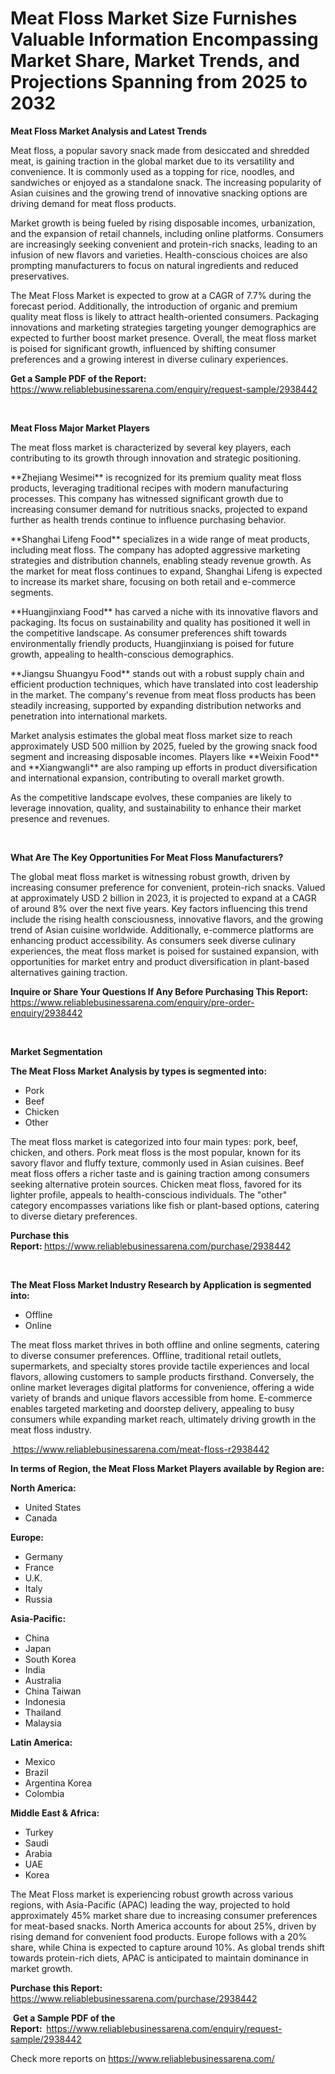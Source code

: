 <p><h1>Meat Floss Market Size Furnishes Valuable Information Encompassing Market Share, Market Trends, and Projections Spanning from 2025 to 2032</h1></p><p><strong>Meat Floss Market Analysis and Latest Trends</strong></p>
<p><p>Meat floss, a popular savory snack made from desiccated and shredded meat, is gaining traction in the global market due to its versatility and convenience. It is commonly used as a topping for rice, noodles, and sandwiches or enjoyed as a standalone snack. The increasing popularity of Asian cuisines and the growing trend of innovative snacking options are driving demand for meat floss products.</p><p>Market growth is being fueled by rising disposable incomes, urbanization, and the expansion of retail channels, including online platforms. Consumers are increasingly seeking convenient and protein-rich snacks, leading to an infusion of new flavors and varieties. Health-conscious choices are also prompting manufacturers to focus on natural ingredients and reduced preservatives.</p><p>The Meat Floss Market is expected to grow at a CAGR of 7.7% during the forecast period. Additionally, the introduction of organic and premium quality meat floss is likely to attract health-oriented consumers. Packaging innovations and marketing strategies targeting younger demographics are expected to further boost market presence. Overall, the meat floss market is poised for significant growth, influenced by shifting consumer preferences and a growing interest in diverse culinary experiences.</p></p>
<p><strong>Get a Sample PDF of the Report:&nbsp;</strong> <a href="https://www.reliablebusinessarena.com/enquiry/request-sample/2938442?utm_campaign=2992&utm_medium=2&utm_source=Github&utm_content=ia&utm_term=15032025&utm_id=meat-floss">https://www.reliablebusinessarena.com/enquiry/request-sample/2938442</a></p>
<p>&nbsp;</p>
<p><strong>Meat Floss Major Market Players</strong></p>
<p><p>The meat floss market is characterized by several key players, each contributing to its growth through innovation and strategic positioning. </p><p>**Zhejiang Wesimei** is recognized for its premium quality meat floss products, leveraging traditional recipes with modern manufacturing processes. This company has witnessed significant growth due to increasing consumer demand for nutritious snacks, projected to expand further as health trends continue to influence purchasing behavior.</p><p>**Shanghai Lifeng Food** specializes in a wide range of meat products, including meat floss. The company has adopted aggressive marketing strategies and distribution channels, enabling steady revenue growth. As the market for meat floss continues to expand, Shanghai Lifeng is expected to increase its market share, focusing on both retail and e-commerce segments.</p><p>**Huangjinxiang Food** has carved a niche with its innovative flavors and packaging. Its focus on sustainability and quality has positioned it well in the competitive landscape. As consumer preferences shift towards environmentally friendly products, Huangjinxiang is poised for future growth, appealing to health-conscious demographics.</p><p>**Jiangsu Shuangyu Food** stands out with a robust supply chain and efficient production techniques, which have translated into cost leadership in the market. The company's revenue from meat floss products has been steadily increasing, supported by expanding distribution networks and penetration into international markets.</p><p>Market analysis estimates the global meat floss market size to reach approximately USD 500 million by 2025, fueled by the growing snack food segment and increasing disposable incomes. Players like **Weixin Food** and **Xiangwangli** are also ramping up efforts in product diversification and international expansion, contributing to overall market growth.</p><p>As the competitive landscape evolves, these companies are likely to leverage innovation, quality, and sustainability to enhance their market presence and revenues.</p></p>
<p>&nbsp;</p>
<p><strong>What Are The Key Opportunities For Meat Floss Manufacturers?</strong></p>
<p><p>The global meat floss market is witnessing robust growth, driven by increasing consumer preference for convenient, protein-rich snacks. Valued at approximately USD 2 billion in 2023, it is projected to expand at a CAGR of around 8% over the next five years. Key factors influencing this trend include the rising health consciousness, innovative flavors, and the growing trend of Asian cuisine worldwide. Additionally, e-commerce platforms are enhancing product accessibility. As consumers seek diverse culinary experiences, the meat floss market is poised for sustained expansion, with opportunities for market entry and product diversification in plant-based alternatives gaining traction.</p></p>
<p><strong>Inquire or Share Your Questions If Any Before Purchasing This Report:</strong> <a href="https://www.reliablebusinessarena.com/enquiry/pre-order-enquiry/2938442?utm_campaign=2992&utm_medium=2&utm_source=Github&utm_content=ia&utm_term=15032025&utm_id=meat-floss">https://www.reliablebusinessarena.com/enquiry/pre-order-enquiry/2938442</a></p>
<p>&nbsp;</p>
<p><strong>Market Segmentation</strong></p>
<p><strong>The Meat Floss Market Analysis by types is segmented into:</strong></p>
<p><ul><li>Pork</li><li>Beef</li><li>Chicken</li><li>Other</li></ul></p>
<p><p>The meat floss market is categorized into four main types: pork, beef, chicken, and others. Pork meat floss is the most popular, known for its savory flavor and fluffy texture, commonly used in Asian cuisines. Beef meat floss offers a richer taste and is gaining traction among consumers seeking alternative protein sources. Chicken meat floss, favored for its lighter profile, appeals to health-conscious individuals. The "other" category encompasses variations like fish or plant-based options, catering to diverse dietary preferences.</p></p>
<p><strong>Purchase this Report:&nbsp;</strong><a href="https://www.reliablebusinessarena.com/purchase/2938442?utm_campaign=2992&utm_medium=2&utm_source=Github&utm_content=ia&utm_term=15032025&utm_id=meat-floss">https://www.reliablebusinessarena.com/purchase/2938442</a></p>
<p>&nbsp;</p>
<p><strong>The Meat Floss Market Industry Research by Application is segmented into:</strong></p>
<p><ul><li>Offline</li><li>Online</li></ul></p>
<p><p>The meat floss market thrives in both offline and online segments, catering to diverse consumer preferences. Offline, traditional retail outlets, supermarkets, and specialty stores provide tactile experiences and local flavors, allowing customers to sample products firsthand. Conversely, the online market leverages digital platforms for convenience, offering a wide variety of brands and unique flavors accessible from home. E-commerce enables targeted marketing and doorstep delivery, appealing to busy consumers while expanding market reach, ultimately driving growth in the meat floss industry.</p></p>
<p><a href="https://www.reliablebusinessarena.com/meat-floss-r2938442?utm_campaign=2992&utm_medium=2&utm_source=Github&utm_content=ia&utm_term=15032025&utm_id=meat-floss">&nbsp;https://www.reliablebusinessarena.com/meat-floss-r2938442</a></p>
<p><strong>In terms of Region, the Meat Floss Market Players available by Region are:</strong></p>
<p>
    <p> <strong> North America: </strong>
        <ul>
            <li>United States</li>
            <li>Canada</li>
        </ul>
        </p> 
    <p> <strong> Europe: </strong>
        <ul>
            <li>Germany</li>
            <li>France</li>
            <li>U.K.</li>
            <li>Italy</li>
            <li>Russia</li>
        </ul>
        </p> 
    <p> <strong> Asia-Pacific: </strong>
        <ul>
            <li>China</li>
            <li>Japan</li>
            <li>South Korea</li>
            <li>India</li>
            <li>Australia</li>
            <li>China Taiwan</li>
            <li>Indonesia</li>
            <li>Thailand</li>
            <li>Malaysia</li>
        </ul>
        </p> 
    <p> <strong> Latin America: </strong>
        <ul>
            <li>Mexico</li>
            <li>Brazil</li>
            <li>Argentina Korea</li>
            <li>Colombia</li>
        </ul>
        </p> 
    <p> <strong> Middle East & Africa: </strong>
        <ul>
            <li>Turkey</li>
            <li>Saudi</li>
            <li>Arabia</li>
            <li>UAE</li>
            <li>Korea</li>
        </ul>
    </p>
    </p>
<p><p>The Meat Floss market is experiencing robust growth across various regions, with Asia-Pacific (APAC) leading the way, projected to hold approximately 45% market share due to increasing consumer preferences for meat-based snacks. North America accounts for about 25%, driven by rising demand for convenient food products. Europe follows with a 20% share, while China is expected to capture around 10%. As global trends shift towards protein-rich diets, APAC is anticipated to maintain dominance in market growth.</p></p>
<p><strong>Purchase this Report: </strong><a href="https://www.reliablebusinessarena.com/purchase/2938442?utm_campaign=2992&utm_medium=2&utm_source=Github&utm_content=ia&utm_term=15032025&utm_id=meat-floss">https://www.reliablebusinessarena.com/purchase/2938442</a></p>
<p>&nbsp;<strong>Get a Sample PDF of the Report:&nbsp;&nbsp;</strong><a href="https://www.reliablebusinessarena.com/enquiry/request-sample/2938442?utm_campaign=2992&utm_medium=2&utm_source=Github&utm_content=ia&utm_term=15032025&utm_id=meat-floss">https://www.reliablebusinessarena.com/enquiry/request-sample/2938442</a></p>
<p><strong></strong></p>
<p>Check more reports on <a href="https://www.reliablebusinessarena.com/?utm_campaign=2992&utm_medium=2&utm_source=Github&utm_content=ia&utm_term=15032025&utm_id=meat-floss">https://www.reliablebusinessarena.com/</a></p>
